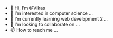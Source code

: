 - 👋 Hi, I’m @Vikas
- 👀 I’m interested in computer science ...
- 🌱 I’m currently learning web development 2
 ...
- 💞️ I’m looking to collaborate on ...
- 📫 How to reach me ...

<!---
VKS1572/VKS1572 is a ✨ special ✨ repository because its `README.md` (this file) appears on your GitHub profile.
You can click the Preview link to take a look at your changes.
--->
